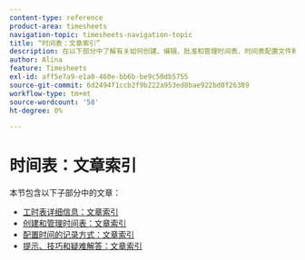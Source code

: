 ```yaml
---
content-type: reference
product-area: timesheets
navigation-topic: timesheets-navigation-topic
title: “时间表：文章索引”
description: 在以下部分中了解有关如何创建、编辑、批准和管理时间表、时间表配置文件和小时类型的更多信息。
author: Alina
feature: Timesheets
exl-id: aff5e7a9-e1a0-460e-bb6b-be9c50db5755
source-git-commit: 6d2494f1ccb2f9b222a953ed8bae922bd0f26389
workflow-type: tm+mt
source-wordcount: '58'
ht-degree: 0%

---
```


# 时间表：文章索引

本节包含以下子部分中的文章：

* [工时表详细信息：文章索引](../timesheets/timesheets/timesheets.md)
* [创建和管理时间表：文章索引](../timesheets/create-and-manage-timesheets/create-and-manage-timesheets.md)
* [配置时间的记录方式：文章索引](../timesheets/config-timesheet-prefs/configure-timesheet-preferences.md)
* [提示、技巧和疑难解答：文章索引](../timesheets/tips-tricks-and-troubleshooting/tips-tricks-and-troubleshooting-timesheets.md)
